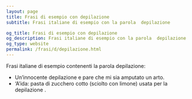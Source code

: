 ```yaml
---
layout: page
title: Frasi di esempio con depilazione 
subtitle: Frasi italiane di esempio con la parola  depilazione

og_title: Frasi di esempio con depilazione 
og_description: Frasi italiane di esempio con la parola  depilazione
og_type: website
permalink: /frasi/d/depilazione.html
---
```


Frasi italiane di esempio contenenti la parola depilazione:


- Un’innocente depilazione e pare che mi sia amputato un arto.
- ‘A’ida: pasta di zucchero cotto (sciolto con limone) usata per la depilazione .
